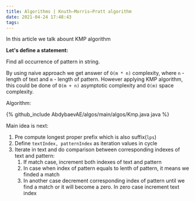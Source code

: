 ```yaml
---
title: Algorithms | Knuth–Morris–Pratt algorithm
date: 2021-04-24 17:48:43
tags:
---
```


In this article we talk abount KMP algorithm

**Let's define a statement:**

Find all occurrence of pattern in string. 

By using naive approach we get answer of <code>O(m * n)</code> complexity, where  <code>n</code> - length of text and <code>m</code> - length of pattern. However applying KMP algorithm, this could be done of <code>O(m + n)</code> asymptotic complexity and <code>O(m)</code> space complexity. 

Algorithm:

{% github_include AbdybaevAE/algos/main/algos/Kmp.java java %}

Main idea is next:

1. Pre compute longest proper prefix which is also suffix(<code>lps</code>)
2. Define <code>textIndex, patternIndex</code> as iteration values in cycle
3. Iterate in text and do comparison between corresponding indexes of text and pattern:
   1. If match case, increment both indexes of text and pattern
   2. In case when index of pattern equals to lenth of pattern, it means we finded a match
   3. In another case decrement corresponding index of pattern until we find a match or it will become a zero. In zero case increment text index

 